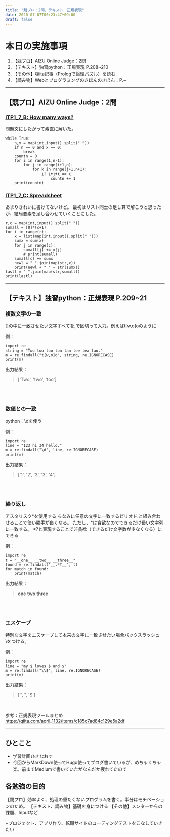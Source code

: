 ```yaml
---
title: "競プロ：2問、テキスト：正規表現"
date: 2020-07-07T00:23:47+09:00
draft: false
---
```


# 本日の実施事項

1. 【競プロ】AIZU Online Judge：2問
2. 【テキスト】独習python：正規表現 P.208~210
3. 【その他】Qiita記事（Prologで論理パズル）を読む
4. 【読み物】Webとプログラミングのきほんのきほん：P.~

***

## 【競プロ】AIZU Online Judge：2問
### [ITP1_7_B:   How many ways?](http://judge.u-aizu.ac.jp/onlinejudge/description.jsp?id=ITP1_7_B)

問題文にしたがって素直に解いた。

```python:title
while True:
    n,x = map(int,input().split(" "))
    if n == 0 and x == 0:
        break
    countn = 0
    for i in range(1,n-1):
        for j in range(i+1,n):
            for k in range(j+1,n+1):
                if i+j+k == x:
                    countn += 1
    print(countn)
```
### [ITP1_7_C: Spreadsheet](http://judge.u-aizu.ac.jp/onlinejudge/description.jsp?id=ITP1_7_C)

あまりきれいに書けてないけど。
最初はリスト同士の足し算で解こうと思ったが、結局要素を足し合わせていくことにした。

```python:title
r,c = map(int,input().split(" "))
sumall = [0]*(c+1)
for i in range(r):
    x = list(map(int,input().split(" ")))
    sumx = sum(x)
    for j in range(c):
        sumall[j] += x[j]
        # print(sumall)
    sumall[c] += sumx
    newl = " ".join(map(str,x))
    print(newl + " " + str(sumx))
lastl = " ".join(map(str,sumall))
print(lastl)
```

***
## 【テキスト】独習python：正規表現 P.209~21

### 複数文字の一致

\[]の中に一致させたい文字すべてを,で区切って入力。例えばt[w,o]oのように

例：

```python:
import re
string = "Two two too ton tan tee tea tao."
m = re.findall("t[w,o]o", string, re.IGNORECASE)
print(m)
```

出力結果：
> ['Two', 'two', 'too']

<br>
<br>

### 数値との一致

python：\dを使う

例：

```python:
import re
line = "123 hi 34 hello."
m = re.findall("\d", line, re.IGNORECASE)
print(m)
```

出力結果：

> ['1', '2', '3', '3', '4']

<br>
<br>


### 繰り返し

アスタリスク\*を使用する
ちなみに任意の文字に一致するピリオド.と組み合わせることで使い勝手が良くなる。
ただし、\*は貪欲なのでできるだけ長い文字列に一致する。
\*?と表現することで非貪欲（できるだけ文字数が少なくなる）にできる

例：

```python:
import re
t = "__one__ __two__ __three__"
found = re.findall("__.*?__", t)
for match in found:
    print(match)
```

出力結果：

> __one__
> __two__
> __three__

<br>
<br>


### エスケープ

特別な文字をエスケープして本来の文字に一致させたい場合バックスラッシュ\をつける。

例：

```python:
import re
line = "my $ loves $ and $"
m = re.findall("\\$", line, re.IGNORECASE)
print(m)
```

出力結果：

> ['$', '$', '$']

<br>

参考：正規表現ツールまとめ
https://qiita.com/aqril_1132/items/c185c7ad84c129e5a2df

***

## ひとこと

* 学習計画ひきなおす
* 今回からMarkDown使ってHugo使ってブログ書いているが、めちゃくちゃ楽。前までMediumで書いていたがなんだか疲れてたので

## 各勉強の目的

【競プロ】効率よく、処理の重たくないプログラムを書く。半分はモチベーションのため。
【テキスト、読み物】基礎を身につける
【その他】メンターからの課題、Inputなど

+プロジェクト、アプリ作り、転職サイトのコーディングテストをこなしていきたい
